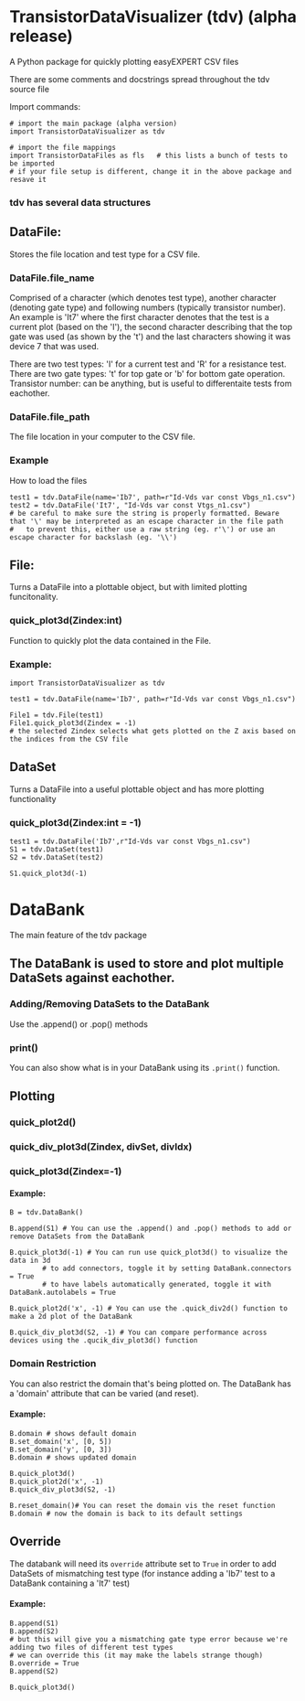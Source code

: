 # TransistorDataVisualizer (tdv) (alpha release)
A Python package for quickly plotting easyEXPERT CSV files

There are some comments and docstrings spread throughout the tdv source file

Import commands:
```
# import the main package (alpha version)
import TransistorDataVisualizer as tdv

# import the file mappings
import TransistorDataFiles as fls   # this lists a bunch of tests to be imported
# if your file setup is different, change it in the above package and resave it
```

### tdv has several data structures

## DataFile: 
Stores the file location and test type for a CSV file.

### DataFile.file_name
Comprised of a character (which denotes test type), another character (denoting gate type) and following numbers (typically transistor number). An example is 'It7' where the first character denotes that the test is a current plot (based on the 'I'), the second character describing that the top gate was used (as shown by the 't') and the last characters showing it was device 7 that was used. 

There are two test types: 'I' for a current test and 'R' for a resistance test.
There are two gate types: 't' for top gate or 'b' for bottom gate operation.
Transistor number: can be anything, but is useful to differentaite tests from eachother.

### DataFile.file_path
The file location in your computer to the CSV file.

### Example
How to load the files 
```
test1 = tdv.DataFile(name='Ib7', path=r"Id-Vds var const Vbgs_n1.csv")
test2 = tdv.DataFile('It7', "Id-Vds var const Vtgs_n1.csv")
# be careful to make sure the string is properly formatted. Beware that '\' may be interpreted as an escape character in the file path
#   to prevent this, either use a raw string (eg. r'\') or use an escape character for backslash (eg. '\\')
```

## File: 
Turns a DataFile into a plottable object, but with limited plotting funcitonality.

### quick_plot3d(Zindex:int) 
Function to quickly plot the data contained in the File. 

### Example:
```
import TransistorDataVisualizer as tdv

test1 = tdv.DataFile(name='Ib7', path=r"Id-Vds var const Vbgs_n1.csv")

File1 = tdv.File(test1)
File1.quick_plot3d(Zindex = -1) 
# the selected Zindex selects what gets plotted on the Z axis based on the indices from the CSV file
```

## DataSet
Turns a DataFile into a useful plottable object and has more plotting functionality

### quick_plot3d(Zindex:int = -1)

```
test1 = tdv.DataFile('Ib7',r"Id-Vds var const Vbgs_n1.csv")
S1 = tdv.DataSet(test1)
S2 = tdv.DataSet(test2)

S1.quick_plot3d(-1) 
```

# DataBank
The main feature of the tdv package

## The DataBank is used to store and plot multiple DataSets against eachother. 

### Adding/Removing DataSets to the DataBank
Use the .append() or .pop() methods

### print()
You can also show what is in your DataBank using its `.print()` function.

## Plotting

### quick_plot2d()

### quick_div_plot3d(Zindex, divSet, divIdx)

### quick_plot3d(Zindex=-1)

#### Example:
```
B = tdv.DataBank()

B.append(S1) # You can use the .append() and .pop() methods to add or remove DataSets from the DataBank
    
B.quick_plot3d(-1) # You can run use quick_plot3d() to visualize the data in 3d
        # to add connectors, toggle it by setting DataBank.connectors = True
        # to have labels automatically generated, toggle it with DataBank.autolabels = True
    
B.quick_plot2d('x', -1) # You can use the .quick_div2d() function to make a 2d plot of the DataBank

B.quick_div_plot3d(S2, -1) # You can compare performance across devices using the .qucik_div_plot3d() function 
```

### Domain Restriction
You can also restrict the domain that's being plotted on. The DataBank has a 'domain' attribute that can be varied (and reset).

#### Example:
```
B.domain # shows default domain
B.set_domain('x', [0, 5])
B.set_domain('y', [0, 3])
B.domain # shows updated domain

B.quick_plot3d()
B.quick_plot2d('x', -1)
B.quick_div_plot3d(S2, -1)

B.reset_domain()# You can reset the domain vis the reset function
B.domain # now the domain is back to its default settings
```



## Override
The databank will need its `override` attribute set to `True` in order to add DataSets of mismatching test type (for instance adding a 'Ib7' test to a DataBank containing a 'It7' test)

#### Example:
```# You can add more things too
B.append(S1)
B.append(S2)
# but this will give you a mismatching gate type error because we're adding two files of different test types
# we can override this (it may make the labels strange though)
B.override = True
B.append(S2)

B.quick_plot3d()
```
